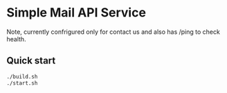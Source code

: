 # Simple Mail API Service

Note, currently confrigured only for contact us and also has /ping to check health.

## Quick start

```bash
./build.sh
./start.sh
```
